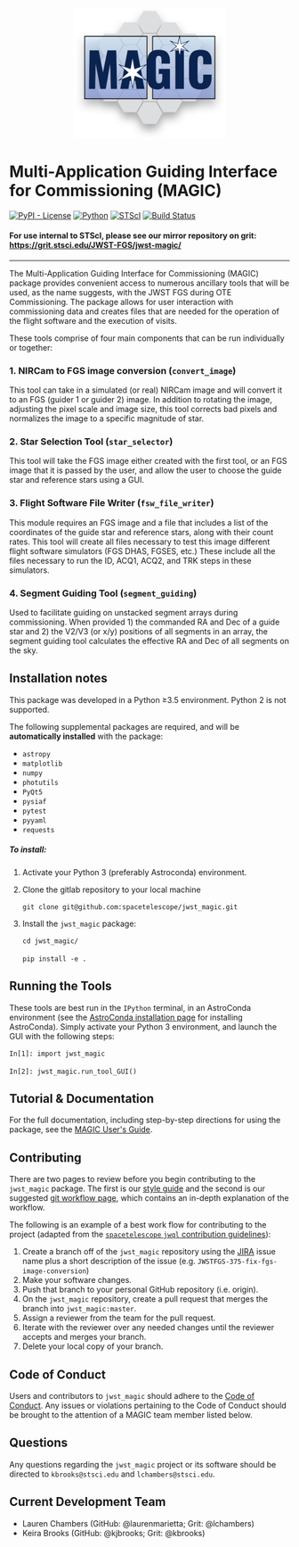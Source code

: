 <p align="center">
    <img src ="magic_logo.png" alt="MAGIC logo" width="275"/>
</p>

# Multi-Application Guiding Interface for Commissioning (MAGIC)

[![PyPI - License](https://img.shields.io/pypi/l/Django.svg)](https://github.com/spacetelescope/jwql/blob/master/LICENSE)
[![Python](https://img.shields.io/badge/Python-3.5%20%7C%203.6%20%7C%203.7-blue.svg)](https://www.python.org/)
[![STScI](https://img.shields.io/badge/powered%20by-STScI-blue.svg?colorA=707170&colorB=3e8ddd&style=flat)](http://www.stsci.edu)
[![Build Status](https://ssbjenkins.stsci.edu/job/STScI/job/jwst_magic/job/master/badge/icon)](https://ssbjenkins.stsci.edu/job/STScI/job/jwst_magic/job/master/)

#### For use internal to STScI, please see our mirror repository on grit: https://grit.stsci.edu/JWST-FGS/jwst-magic/

----------

The Multi-Application Guiding Interface for Commissioning (MAGIC) package provides convenient access to  numerous ancillary tools that will be used, as the name suggests, with the JWST FGS during OTE Commissioning. The package allows for user interaction with commissioning data and creates files that are needed for the operation of the flight software and the execution of visits.

These tools comprise of four main components that can be run individually
or together:

### 1. NIRCam to FGS image conversion (``convert_image``)
This tool can take in a simulated (or real) NIRCam image and will convert
it to an FGS (guider 1 or guider 2) image. In addition to rotating the image,
adjusting the pixel scale and image size, this tool corrects bad pixels and
normalizes the image to a specific magnitude of star.


### 2. Star Selection Tool (``star_selector``)
This tool will take the FGS image either created with the first tool, or
an FGS image that it is passed by the user, and allow the user to choose
the guide star and reference stars using a GUI.


### 3. Flight Software File Writer (``fsw_file_writer``)
This module requires an FGS image and a file that includes a list of the
coordinates of the guide star and reference stars, along with their count
rates. This tool will create all files necessary to test this image different
flight software simulators (FGS DHAS, FGSES, etc.) These include all the
files necessary to run the ID, ACQ1, ACQ2, and TRK steps in these simulators.


### 4. Segment Guiding Tool (``segment_guiding``)
Used to facilitate guiding on unstacked segment arrays during commissioning. When
provided 1) the commanded RA and Dec of a guide star and 2) the V2/V3 (or x/y)
positions of all segments in an array, the segment guiding tool calculates the
effective RA and Dec of all segments on the sky.


Installation notes
------------------
This package was developed in a Python ≥3.5 environment. Python 2 is not supported.

The following supplemental packages are required, and will be **automatically installed** with the package:
* `astropy`
* `matplotlib`
* `numpy`
* `photutils`
* `PyQt5`
* `pysiaf`
* `pytest`
* `pyyaml`
* `requests`

##### To install:

1. Activate your Python 3 (preferably Astroconda) environment.

2. Clone the gitlab repository to your local machine

    ```
    git clone git@github.com:spacetelescope/jwst_magic.git
    ```

3. Install the `jwst_magic` package:

    ```
    cd jwst_magic/

    pip install -e .
    ```


Running the Tools
-----------------
These tools are best run in the `IPython` terminal, in an AstroConda environment
(see the [AstroConda installation page](https://astroconda.readthedocs.io/en/latest/getting_started.html)
for installing AstroConda). Simply activate your Python 3 environment, and
launch the GUI with the following steps:

    In[1]: import jwst_magic

    In[2]: jwst_magic.run_tool_GUI()


Tutorial & Documentation
-----------------
For the full documentation, including step-by-step directions for using the package, see the [MAGIC User's Guide](./docs/magic_user_guide).

Contributing
-----------------
There are two pages to review before you begin contributing to the `jwst_magic` package.
The first is our [style guide](./style_guide/style_guide.md) and the second is our suggested [git workflow page](./style_guide/git_workflow.md),
which contains an in-depth explanation of the workflow.

The following is an example of a best work flow for contributing to the project
(adapted from the [`spacetelescope` `jwql` contribution guidelines](https://github.com/spacetelescope/jwql)):

1. Create a branch off of the `jwst_magic` repository using the [JIRA](https://jira.stsci.edu/projects/JWSTFGS/summary) issue name plus a
   short description of the issue (e.g. `JWSTFGS-375-fix-fgs-image-conversion`)
2. Make your software changes.
3. Push that branch to your personal GitHub repository (i.e. origin).
4. On the `jwst_magic` repository, create a pull request that merges the branch into `jwst_magic:master`.
5. Assign a reviewer from the team for the pull request.
6. Iterate with the reviewer over any needed changes until the reviewer accepts and merges your branch.
7. Delete your local copy of your branch.


Code of Conduct
-----------------
Users and contributors to `jwst_magic` should adhere to the [Code of Conduct](./CODE_OF_CONDUCT.md).
Any issues or violations pertaining to the Code of Conduct should be brought to
the attention of a MAGIC team member listed below.

Questions
-----------------
Any questions regarding the `jwst_magic` project or its software should be directed to
`kbrooks@stsci.edu` and `lchambers@stsci.edu`.

Current Development Team
-----------------
* Lauren Chambers (GitHub: @laurenmarietta; Grit: @lchambers)
* Keira Brooks (GitHub: @kjbrooks; Grit: @kbrooks)
